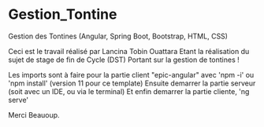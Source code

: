 # Gestion_Tontine
Gestion des Tontines (Angular, Spring Boot, Bootstrap, HTML, CSS)

Ceci est le travail réalisé par Lancina Tobin Ouattara
Etant la réalisation du sujet de stage de fin de Cycle (DST)
Portant sur la gestion de tontines !

Les imports sont à faire pour la partie client "epic-angular" avec 'npm -i' ou 'npm install' (version 11 pour ce template)
Ensuite demarrer la partie serveur (soit avec un IDE, ou via le terminal)
Et enfin demarrer la partie cliente, 'ng serve'

Merci Beauoup.
